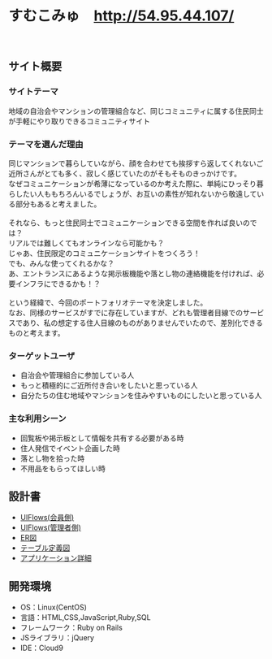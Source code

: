 # すむこみゅ　http://54.95.44.107/
​
## サイト概要
### サイトテーマ
地域の自治会やマンションの管理組合など、同じコミュニティに属する住民同士が手軽にやり取りできるコミュニティサイト
​
### テーマを選んだ理由
同じマンションで暮らしていながら、顔を合わせても挨拶すら返してくれないご近所さんがとても多く、寂しく感じていたのがそもそものきっかけです。<br>
なぜコミュニケーションが希薄になっているのか考えた際に、単純にひっそり暮らしたい人ももちろんいるでしょうが、お互いの素性が知れないから敬遠している部分もあると考えました。<br>
<br>
それなら、もっと住民同士でコミュニケーションできる空間を作れば良いのでは？<br>
リアルでは難しくてもオンラインなら可能かも？<br>
じゃあ、住民限定のコミュニケーションサイトをつくろう！<br>
でも、みんな使ってくれるかな？<br>
あ、エントランスにあるような掲示板機能や落とし物の連絡機能を付ければ、必要インフラにできるかも！？<br>
<br>
という経緯で、今回のポートフォリオテーマを決定しました。<br>
なお、同様のサービスがすでに存在していますが、どれも管理者目線でのサービスであり、私の想定する住人目線のものがありませんでいたので、差別化できるものと考えます。
​
### ターゲットユーザ
- 自治会や管理組合に参加している人
- もっと積極的にご近所付き合いをしたいと思っている人
- 自分たちの住む地域やマンションを住みやすいものにしたいと思っている人
​
### 主な利用シーン
- 回覧板や掲示板として情報を共有する必要がある時
- 住人発信でイベント企画した時
- 落とし物を拾った時
- 不用品をもらってほしい時
​
## 設計書
- [UIFlows(会員側)](https://drive.google.com/open?id=10eH6mr6H2E_8CLAh1s5OBrq0PwI623W5&usp=drive_copy)<br>
- [UIFlows(管理者側)](https://drive.google.com/open?id=1FAPX8l87_KmWGmyyyU-NRI7pm26M-oqw&usp=drive_copy)<br>
- [ER図](https://drive.google.com/open?id=1lZx_jQUj3-OOjQPxxRtqhokbA4TxgXy4&usp=drive_copy)<br>
- [テーブル定義図](https://docs.google.com/spreadsheets/d/1JW-pdQx_lVtHHt6C_rwsXll3rNI_0wXy/edit#gid=22058163)
- [アプリケーション詳細](https://docs.google.com/spreadsheets/d/1E1s8JcwEfRgItM2AjXiQ6y3PKEaBap27/edit#gid=1238038031)
​
## 開発環境
- OS：Linux(CentOS)
- 言語：HTML,CSS,JavaScript,Ruby,SQL
- フレームワーク：Ruby on Rails
- JSライブラリ：jQuery
- IDE：Cloud9
